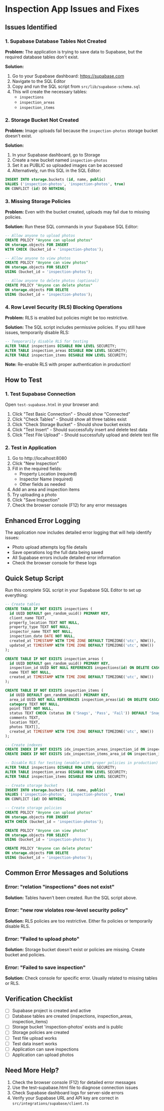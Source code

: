 # Inspection App Issues and Fixes

## Issues Identified

### 1. **Supabase Database Tables Not Created**
**Problem:** The application is trying to save data to Supabase, but the required database tables don't exist.

**Solution:** 
1. Go to your Supabase dashboard: https://supabase.com
2. Navigate to the SQL Editor
3. Copy and run the SQL script from `src/lib/supabase-schema.sql`
4. This will create the necessary tables:
   - `inspections`
   - `inspection_areas`
   - `inspection_items`

### 2. **Storage Bucket Not Created**
**Problem:** Image uploads fail because the `inspection-photos` storage bucket doesn't exist.

**Solution:**
1. In your Supabase dashboard, go to Storage
2. Create a new bucket named `inspection-photos`
3. Set it as PUBLIC so uploaded images can be accessed
4. Alternatively, run this SQL in the SQL Editor:
```sql
INSERT INTO storage.buckets (id, name, public) 
VALUES ('inspection-photos', 'inspection-photos', true)
ON CONFLICT (id) DO NOTHING;
```

### 3. **Missing Storage Policies**
**Problem:** Even with the bucket created, uploads may fail due to missing policies.

**Solution:**
Run these SQL commands in your Supabase SQL Editor:
```sql
-- Allow anyone to upload photos
CREATE POLICY "Anyone can upload photos" 
ON storage.objects FOR INSERT 
WITH CHECK (bucket_id = 'inspection-photos');

-- Allow anyone to view photos
CREATE POLICY "Anyone can view photos" 
ON storage.objects FOR SELECT 
USING (bucket_id = 'inspection-photos');

-- Allow anyone to delete photos (optional)
CREATE POLICY "Anyone can delete photos" 
ON storage.objects FOR DELETE 
USING (bucket_id = 'inspection-photos');
```

### 4. **Row Level Security (RLS) Blocking Operations**
**Problem:** RLS is enabled but policies might be too restrictive.

**Solution:**
The SQL script includes permissive policies. If you still have issues, temporarily disable RLS:
```sql
-- Temporarily disable RLS for testing
ALTER TABLE inspections DISABLE ROW LEVEL SECURITY;
ALTER TABLE inspection_areas DISABLE ROW LEVEL SECURITY;
ALTER TABLE inspection_items DISABLE ROW LEVEL SECURITY;
```

**Note:** Re-enable RLS with proper authentication in production!

## How to Test

### 1. **Test Supabase Connection**
Open `test-supabase.html` in your browser and:
1. Click "Test Basic Connection" - Should show "Connected"
2. Click "Check Tables" - Should show all three tables exist
3. Click "Check Storage Bucket" - Should show bucket exists
4. Click "Test Insert" - Should successfully insert and delete test data
5. Click "Test File Upload" - Should successfully upload and delete test file

### 2. **Test in Application**
1. Go to http://localhost:8080
2. Click "New Inspection"
3. Fill in the required fields:
   - Property Location (required)
   - Inspector Name (required)
   - Other fields as needed
4. Add an area and inspection items
5. Try uploading a photo
6. Click "Save Inspection"
7. Check the browser console (F12) for any error messages

## Enhanced Error Logging

The application now includes detailed error logging that will help identify issues:
- Photo upload attempts log file details
- Save operations log the full data being saved
- All Supabase errors include detailed error information
- Check the browser console for these logs

## Quick Setup Script

Run this complete SQL script in your Supabase SQL Editor to set up everything:

```sql
-- Create tables
CREATE TABLE IF NOT EXISTS inspections (
  id UUID DEFAULT gen_random_uuid() PRIMARY KEY,
  client_name TEXT,
  property_location TEXT NOT NULL,
  property_type TEXT NOT NULL,
  inspector_name TEXT NOT NULL,
  inspection_date DATE NOT NULL,
  created_at TIMESTAMP WITH TIME ZONE DEFAULT TIMEZONE('utc', NOW()),
  updated_at TIMESTAMP WITH TIME ZONE DEFAULT TIMEZONE('utc', NOW())
);

CREATE TABLE IF NOT EXISTS inspection_areas (
  id UUID DEFAULT gen_random_uuid() PRIMARY KEY,
  inspection_id UUID NOT NULL REFERENCES inspections(id) ON DELETE CASCADE,
  name TEXT NOT NULL,
  created_at TIMESTAMP WITH TIME ZONE DEFAULT TIMEZONE('utc', NOW())
);

CREATE TABLE IF NOT EXISTS inspection_items (
  id UUID DEFAULT gen_random_uuid() PRIMARY KEY,
  area_id UUID NOT NULL REFERENCES inspection_areas(id) ON DELETE CASCADE,
  category TEXT NOT NULL,
  point TEXT NOT NULL,
  status TEXT CHECK (status IN ('Snags', 'Pass', 'Fail')) DEFAULT 'Snags',
  comments TEXT,
  location TEXT,
  photos TEXT[],
  created_at TIMESTAMP WITH TIME ZONE DEFAULT TIMEZONE('utc', NOW())
);

-- Create indexes
CREATE INDEX IF NOT EXISTS idx_inspection_areas_inspection_id ON inspection_areas(inspection_id);
CREATE INDEX IF NOT EXISTS idx_inspection_items_area_id ON inspection_items(area_id);

-- Disable RLS for testing (enable with proper policies in production)
ALTER TABLE inspections DISABLE ROW LEVEL SECURITY;
ALTER TABLE inspection_areas DISABLE ROW LEVEL SECURITY;
ALTER TABLE inspection_items DISABLE ROW LEVEL SECURITY;

-- Create storage bucket
INSERT INTO storage.buckets (id, name, public) 
VALUES ('inspection-photos', 'inspection-photos', true)
ON CONFLICT (id) DO NOTHING;

-- Create storage policies
CREATE POLICY "Anyone can upload photos" 
ON storage.objects FOR INSERT 
WITH CHECK (bucket_id = 'inspection-photos');

CREATE POLICY "Anyone can view photos" 
ON storage.objects FOR SELECT 
USING (bucket_id = 'inspection-photos');

CREATE POLICY "Anyone can delete photos" 
ON storage.objects FOR DELETE 
USING (bucket_id = 'inspection-photos');
```

## Common Error Messages and Solutions

### Error: "relation \"inspections\" does not exist"
**Solution:** Tables haven't been created. Run the SQL script above.

### Error: "new row violates row-level security policy"
**Solution:** RLS policies are too restrictive. Either fix policies or temporarily disable RLS.

### Error: "Failed to upload photo"
**Solution:** Storage bucket doesn't exist or policies are missing. Create bucket and policies.

### Error: "Failed to save inspection"
**Solution:** Check console for specific error. Usually related to missing tables or RLS.

## Verification Checklist

- [ ] Supabase project is created and active
- [ ] Database tables are created (inspections, inspection_areas, inspection_items)
- [ ] Storage bucket 'inspection-photos' exists and is public
- [ ] Storage policies are created
- [ ] Test file upload works
- [ ] Test data insert works
- [ ] Application can save inspections
- [ ] Application can upload photos

## Need More Help?

1. Check the browser console (F12) for detailed error messages
2. Use the test-supabase.html file to diagnose connection issues
3. Check Supabase dashboard logs for server-side errors
4. Verify your Supabase URL and API key are correct in `src/integrations/supabase/client.ts`